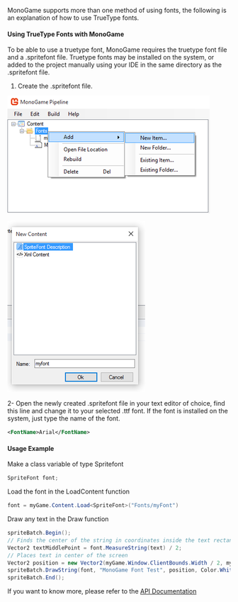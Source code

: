 MonoGame supports more than one method of using fonts, the following is an explanation of how to use TrueType fonts.

#### Using TrueType Fonts with MonoGame
To be able to use a truetype font, MonoGame requires the truetype font file and a .spritefont file.
Truetype fonts may be installed on the system, or added to the project manually using your IDE in the same directory as the .spritefont file.

1. Create the .spritefont file.

<p>
<img src="images/adding_ttf_fonts_step_1.PNG"/>
</p>

<p>
<img src="images/adding_ttf_fonts_step_2.PNG"/>
</p>

2- Open the newly created .spritefont file in your text editor of choice, find this line and change it to your selected .ttf font.
If the font is installed on the system, just type the name of the font.
```xml
<FontName>Arial</FontName>
```

#### Usage Example
Make a class variable of type Spritefont
```csharp
SpriteFont font;
```
Load the font in the LoadContent function
```csharp
font = myGame.Content.Load<SpriteFont>("Fonts/myFont")
```
Draw any text in the Draw function
```csharp
spriteBatch.Begin();
// Finds the center of the string in coordinates inside the text rectangle
Vector2 textMiddlePoint = font.MeasureString(text) / 2;
// Places text in center of the screen
Vector2 position = new Vector2(myGame.Window.ClientBounds.Width / 2, myGame.Window.ClientBounds.Height / 2);
spriteBatch.DrawString(font, "MonoGame Font Test", position, Color.White, 0, textMiddlePoint, 1.0f, SpriteEffects.None, 0.5f)
spriteBatch.End();
```

If you want to know more, please refer to the [API Documentation]()
